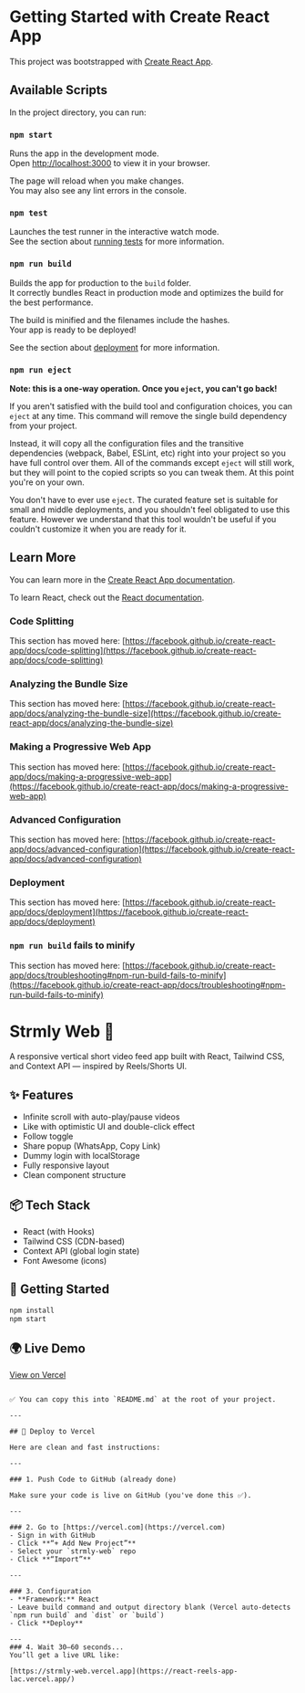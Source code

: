 # Getting Started with Create React App

This project was bootstrapped with [Create React App](https://github.com/facebook/create-react-app).

## Available Scripts

In the project directory, you can run:

### `npm start`

Runs the app in the development mode.\
Open [http://localhost:3000](http://localhost:3000) to view it in your browser.

The page will reload when you make changes.\
You may also see any lint errors in the console.

### `npm test`

Launches the test runner in the interactive watch mode.\
See the section about [running tests](https://facebook.github.io/create-react-app/docs/running-tests) for more information.

### `npm run build`

Builds the app for production to the `build` folder.\
It correctly bundles React in production mode and optimizes the build for the best performance.

The build is minified and the filenames include the hashes.\
Your app is ready to be deployed!

See the section about [deployment](https://facebook.github.io/create-react-app/docs/deployment) for more information.

### `npm run eject`

**Note: this is a one-way operation. Once you `eject`, you can't go back!**

If you aren't satisfied with the build tool and configuration choices, you can `eject` at any time. This command will remove the single build dependency from your project.

Instead, it will copy all the configuration files and the transitive dependencies (webpack, Babel, ESLint, etc) right into your project so you have full control over them. All of the commands except `eject` will still work, but they will point to the copied scripts so you can tweak them. At this point you're on your own.

You don't have to ever use `eject`. The curated feature set is suitable for small and middle deployments, and you shouldn't feel obligated to use this feature. However we understand that this tool wouldn't be useful if you couldn't customize it when you are ready for it.

## Learn More

You can learn more in the [Create React App documentation](https://facebook.github.io/create-react-app/docs/getting-started).

To learn React, check out the [React documentation](https://reactjs.org/).

### Code Splitting

This section has moved here: [https://facebook.github.io/create-react-app/docs/code-splitting](https://facebook.github.io/create-react-app/docs/code-splitting)

### Analyzing the Bundle Size

This section has moved here: [https://facebook.github.io/create-react-app/docs/analyzing-the-bundle-size](https://facebook.github.io/create-react-app/docs/analyzing-the-bundle-size)

### Making a Progressive Web App

This section has moved here: [https://facebook.github.io/create-react-app/docs/making-a-progressive-web-app](https://facebook.github.io/create-react-app/docs/making-a-progressive-web-app)

### Advanced Configuration

This section has moved here: [https://facebook.github.io/create-react-app/docs/advanced-configuration](https://facebook.github.io/create-react-app/docs/advanced-configuration)

### Deployment

This section has moved here: [https://facebook.github.io/create-react-app/docs/deployment](https://facebook.github.io/create-react-app/docs/deployment)

### `npm run build` fails to minify

This section has moved here: [https://facebook.github.io/create-react-app/docs/troubleshooting#npm-run-build-fails-to-minify](https://facebook.github.io/create-react-app/docs/troubleshooting#npm-run-build-fails-to-minify)

# Strmly Web 🎥

A responsive vertical short video feed app built with React, Tailwind CSS, and Context API — inspired by Reels/Shorts UI.

## ✨ Features

- Infinite scroll with auto-play/pause videos
- Like with optimistic UI and double-click effect
- Follow toggle
- Share popup (WhatsApp, Copy Link)
- Dummy login with localStorage
- Fully responsive layout
- Clean component structure

## 📦 Tech Stack

- React (with Hooks)
- Tailwind CSS (CDN-based)
- Context API (global login state)
- Font Awesome (icons)

## 🚀 Getting Started

```bash
npm install
npm start
````

## 🌍 Live Demo

[View on Vercel](https://your-vercel-url.vercel.app)

```

✅ You can copy this into `README.md` at the root of your project.

---

## 🚀 Deploy to Vercel

Here are clean and fast instructions:

---

### 1. Push Code to GitHub (already done)

Make sure your code is live on GitHub (you've done this ✅).

---

### 2. Go to [https://vercel.com](https://vercel.com)  
- Sign in with GitHub  
- Click **“+ Add New Project”**  
- Select your `strmly-web` repo  
- Click **“Import”**

---

### 3. Configuration
- **Framework:** React  
- Leave build command and output directory blank (Vercel auto-detects `npm run build` and `dist` or `build`)  
- Click **Deploy**

---
### 4. Wait 30–60 seconds...
You’ll get a live URL like:

[https://strmly-web.vercel.app](https://react-reels-app-lac.vercel.app/)



